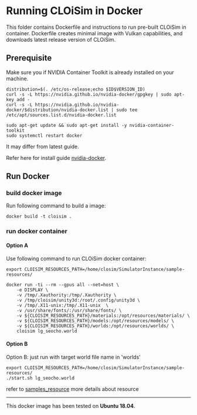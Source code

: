 # Running CLOiSim in Docker

This folder contains Dockerfile and instructions to run pre-built CLOiSim in container.
Dockerfile creates minimal image with Vulkan capabilities, and downloads latest release version of CLOiSim.

## Prerequisite

Make sure you if NVIDIA Container Toolkit is already installed on your machine.

```shell
distribution=$(. /etc/os-release;echo $ID$VERSION_ID)
curl -s -L https://nvidia.github.io/nvidia-docker/gpgkey | sudo apt-key add -
curl -s -L https://nvidia.github.io/nvidia-docker/$distribution/nvidia-docker.list | sudo tee /etc/apt/sources.list.d/nvidia-docker.list

sudo apt-get update && sudo apt-get install -y nvidia-container-toolkit
sudo systemctl restart docker
```

It may differ from latest guide.

Refer here for install guide [nvidia-docker](https://github.com/NVIDIA/nvidia-docker).

## Run Docker

### build docker image

Run following command to build a image:

```shell
docker build -t cloisim .
```

### run docker container

#### Option A

Use following command to run CLOiSim docker container:

```shell
export CLOISIM_RESOURCES_PATH=/home/closim/SimulatorInstance/sample-resources/

docker run -ti --rm --gpus all --net=host \
    -e DISPLAY \
    -v /tmp/.Xauthority:/tmp/.Xauthority \
    -v /tmp/cloisim/unity3d:/root/.config/unity3d \
    -v /tmp/.X11-unix:/tmp/.X11-unix  \
    -v /usr/share/fonts/:/usr/share/fonts/ \
    -v ${CLOISIM_RESOURCES_PATH}/materials:/opt/resources/materials/ \
    -v ${CLOISIM_RESOURCES_PATH}/models:/opt/resources/models/ \
    -v ${CLOISIM_RESOURCES_PATH}/worlds:/opt/resources/worlds/ \
    cloisim lg_seocho.world
```

#### Option B

Option B: just run with target world file name in 'worlds'

```shell
export CLOISIM_RESOURCES_PATH=/home/closim/SimulatorInstance/sample-resources/
./start.sh lg_seocho.world
```

refer to [samples_resource](https://github.com/lge-ros2/sample-resources) more details about resource

---------------------------

This docker image has been tested on __Ubuntu 18.04__.
